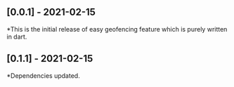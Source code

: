 ## [0.0.1] - 2021-02-15

*This is the initial release of easy geofencing feature which is purely written in dart.

## [0.1.1] - 2021-02-15

*Dependencies updated.

